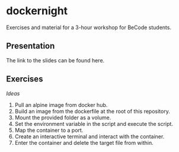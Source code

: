 # dockernight
Exercises and material for a 3-hour workshop for BeCode students.

## Presentation
The link to the slides can be found here.

## Exercises

_Ideas_

1. Pull an alpine image from docker hub.
2. Build an image from the dockerfile at the root of this repository.
3. Mount the provided folder as a volume.
4. Set the environment variable in the script and execute the script.
5. Map the container to a port. 
6. Create an interactive terminal and interact with the container.
7. Enter the container and delete the target file from within.

